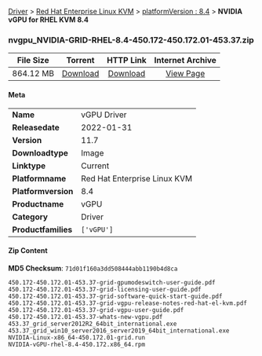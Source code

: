 
[Driver](/README.md)  >  [Red Hat Enterprise Linux KVM](/index/Driver/Red_Hat_Enterprise_Linux_KVM.md)  >  [platformVersion : 8.4](/index/Driver/Red_Hat_Enterprise_Linux_KVM/8.4.md)  >  **NVIDIA vGPU for RHEL KVM 8.4**


### nvgpu_NVIDIA-GRID-RHEL-8.4-450.172-450.172.01-453.37.zip

| **File Size** | **Torrent**  | **HTTP Link** | **Internet Archive** |
|:-------------:|:------------:|:-------------:|:--------------------:|
| 864.12 MB |  [Download](https://archive.org/download/nvgpu_NVIDIA-GRID-RHEL-8.4-450.172-450.172.01-453.37.zip/nvgpu_NVIDIA-GRID-RHEL-8.4-450.172-450.172.01-453.37.zip_archive.torrent)       | [Download](https://archive.org/compress/nvgpu_NVIDIA-GRID-RHEL-8.4-450.172-450.172.01-453.37.zip) | [View Page](https://archive.org/details/nvgpu_NVIDIA-GRID-RHEL-8.4-450.172-450.172.01-453.37.zip)       |

#### Meta

<table>
<tr><td><strong>Name</strong></td><td>vGPU Driver</td></tr>
<tr><td><strong>Releasedate</strong></td><td>2022-01-31</td></tr>
<tr><td><strong>Version</strong></td><td>11.7</td></tr>
<tr><td><strong>Downloadtype</strong></td><td>Image</td></tr>
<tr><td><strong>Linktype</strong></td><td>Current</td></tr>
<tr><td><strong>Platformname</strong></td><td>Red Hat Enterprise Linux KVM</td></tr>
<tr><td><strong>Platformversion</strong></td><td>8.4</td></tr>
<tr><td><strong>Productname</strong></td><td>vGPU</td></tr>
<tr><td><strong>Category</strong></td><td>Driver</td></tr>
<tr><td><strong>Productfamilies</strong></td><td><code>['vGPU']</code></td></tr>
</table>

#### Zip Content

**MD5 Checksum**: `71d01f160a3dd508444abb1190b4d8ca`

```text
450.172-450.172.01-453.37-grid-gpumodeswitch-user-guide.pdf
450.172-450.172.01-453.37-grid-licensing-user-guide.pdf
450.172-450.172.01-453.37-grid-software-quick-start-guide.pdf
450.172-450.172.01-453.37-grid-vgpu-release-notes-red-hat-el-kvm.pdf
450.172-450.172.01-453.37-grid-vgpu-user-guide.pdf
450.172-450.172.01-453.37-whats-new-vgpu.pdf
453.37_grid_server2012R2_64bit_international.exe
453.37_grid_win10_server2016_server2019_64bit_international.exe
NVIDIA-Linux-x86_64-450.172.01-grid.run
NVIDIA-vGPU-rhel-8.4-450.172.x86_64.rpm
```